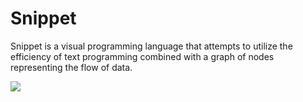 # Snippet
Snippet is a visual programming language that attempts to utilize the efficiency of text programming combined with a graph of nodes representing the flow of data.

![](https://github.com/mdavisprog/Snippet/wiki/Images/Overview.png)
